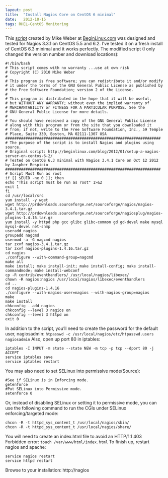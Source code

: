 ```yaml
---
layout: post
title:  "Install Nagios Core on CentOS 6 minimal"
date:   2012-10-15
tags: RHEL-CentOS Monitoring
---
```

This [script](http://beginlinux.com/blog/2012/01/setup-a-nagios-server-on-centos-6-2/) created by Mike Weber at [BeginLinux.com](http://beginlinux.com/) was designed and tested for Nagios 3.3.1 on CentOS 5.5 and 6.2\. I’ve tested it on a fresh install of CentOS 6.3 minimal and it works perfectly. The modified script (I only changed the version number and download locations):

    #!/bin/bash
    # This script comes with no warranty ...use at own risk
    # Copyright (C) 2010 Mike Weber
    #
    # This program is free software; you can redistribute it and/or modify
    # it under the terms of the GNU General Public License as published by
    # the Free Software Foundation; version 2 of the License.
    #
    # This program is distributed in the hope that it will be useful,
    # but WITHOUT ANY WARRANTY; without even the implied warranty of
    # MERCHANTABILITY or FITNESS FOR A PARTICULAR PURPOSE. See the
    # GNU General Public License for more details.
    #
    # You should have received a copy of the GNU General Public License
    # along with this program or from the site that you downloaded it
    # from; if not, write to the Free Software Foundation, Inc., 59 Temple
    # Place, Suite 330, Boston, MA 02111-1307 USA
    #####################################################################
    # The purpose of the script is to install Nagios and plugins using source.
    # Original script: http://beginlinux.com/blog/2012/01/setup-a-nagios-server-on-centos-6-2/
    # Tested on CentOS 6.3 minimal with Nagios 3.4.1 Core on Oct 12 2012 by Jaspher Respicio
    #####################################################################
    # Script Must Run as root
    if [[ $EUID -ne 0 ]]; then
    echo "This script must be run as root" 1>&2
    exit 1
    fi
    cd /usr/local/src
    yum install -y wget
    wget http://prdownloads.sourceforge.net/sourceforge/nagios/nagios-3.4.1.tar.gz
    wget http://prdownloads.sourceforge.net/sourceforge/nagiosplug/nagios-plugins-1.4.16.tar.gz
    yum install -y httpd php gcc glibc glibc-common gd gd-devel make mysql mysql-devel net-snmp
    useradd nagios
    groupadd nagcmd
    usermod -a -G nagcmd nagios
    tar zxvf nagios-3.4.1.tar.gz
    tar zxvf nagios-plugins-1.4.16.tar.gz
    cd nagios
    ./configure --with-command-group=nagcmd
    make all
    make install; make install-init; make install-config; make install-commandmode; make install-webconf
    cp -R contrib/eventhandlers/ /usr/local/nagios/libexec/
    chown -R nagios:nagios /usr/local/nagios/libexec/eventhandlers
    cd ..
    cd nagios-plugins-1.4.16
    ./configure --with-nagios-user=nagios --with-nagios-group=nagios
    make
    make install
    chkconfig --add nagios
    chkconfig --level 3 nagios on
    chkconfig --level 3 httpd on
    exit 0


In addition to the script, you’ll need to create the password for the default user, nagiosadmin: `htpasswd -c /usr/local/nagios/etc/htpasswd.users nagiosadmin` Also, open up port 80 in iptables:

    iptables -I INPUT -m state --state NEW -m tcp -p tcp --dport 80 -j ACCEPT
    service iptables save
    service iptables restart


You may also need to set SELinux into permissive mode(Source):

    #See if SELinux is in Enforcing mode.
    getenforce
    #Put SELinux into Permissive mode.
    setenforce 0


Or, instead of disabling SELinux or setting it to permissive mode, you can use the following command to run the CGIs under SELinux enforcing/targeted mode:

    chcon -R -t httpd_sys_content_t /usr/local/nagios/sbin/
    chcon -R -t httpd_sys_content_t /usr/local/nagios/share/


You will need to create an index.html file to avoid an HTTP/1.1 403 Forbidden error: `touch /var/www/html/index.html` To finish up, restart nagios and apache:

    service nagios restart
    service httpd restart

Browse to your installation: http://nagios